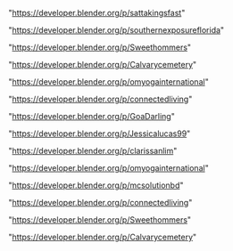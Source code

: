 "https://developer.blender.org/p/sattakingsfast"

"https://developer.blender.org/p/southernexposureflorida"

"https://developer.blender.org/p/Sweethommers"

"https://developer.blender.org/p/Calvarycemetery"

"https://developer.blender.org/p/omyogainternational"

"https://developer.blender.org/p/connectedliving"

 
"https://developer.blender.org/p/GoaDarling"


"https://developer.blender.org/p/Jessicalucas99"


"https://developer.blender.org/p/clarissanlim"


"https://developer.blender.org/p/omyogainternational"


"https://developer.blender.org/p/mcsolutionbd"


"https://developer.blender.org/p/connectedliving"


"https://developer.blender.org/p/Sweethommers"


"https://developer.blender.org/p/Calvarycemetery"


 
